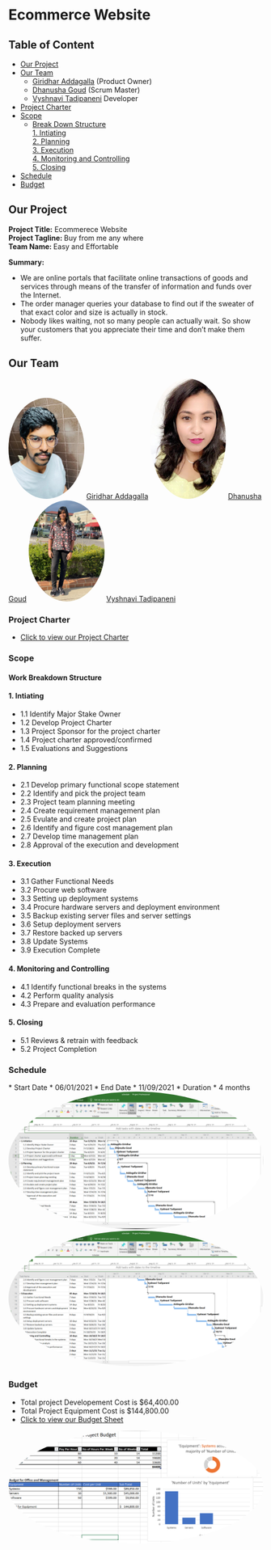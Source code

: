 
# Ecommerce Website

## Table of Content
* [Our Project](#ourproject)
* [Our Team](#ourteam)
  * [Giridhar Addagalla](#giridhar) (Product Owner)
  * [Dhanusha Goud](#dhanush) (Scrum Master)
  * [Vyshnavi Tadipaneni](#vyshnavi)  Developer
* [Project Charter](#projectcharter)
* [Scope](#scope)
   * [Break Down Structure](#breakdown)    
         [1. Intiating](#iniating)    
         [2. Planning ](#planning)  
         [3. Execution](#execution)    
         [4. Monitoring and Controlling](#monitoring)  
         [5. Closing](#closing)  
* [Schedule](#schedule)
* [Budget](#budget)

<h2 id="ourproject"> Our Project </h2>
 
   <strong>Project Title:</strong> Ecommerece Website<br>
   <strong>Project Tagline: </strong>Buy from me any where<br>
   <strong>Team Name: </strong>Easy and Effortable<br>
   
**Summary:**<br>
* We are online portals that facilitate online transactions of goods and services through means of the transfer of information and funds over the Internet. 
* The order manager queries your database to find out if the sweater of that exact color and size is actually in stock.
* Nobody likes waiting, not so many people can actually wait. So show your customers that you appreciate their time and don’t make them suffer.

<h2 id="ourteam">Our Team</h3>

<img src="./images/giridhar.jpeg" alt="giridhar image" width="150" style="border-radius:50%" /> 
<a href="https://github.com/giridhar196" id="giridhar">Giridhar Addagalla</a> 
              


<img src="./images/dhanushag.jpeg" alt="dhanush image" width="150" style="border-radius:50%" /> 
<a href="https://github.com/Dhanushagoud" id="dhanush">Dhanusha Goud</a> 



<img src="./images/vyshnavi.jpeg" alt="vyshnavi image" width="150" style="border-radius:50%" /> 
<a href="https://github.com/vyshnavi1996" id="vyshnavi">Vyshnavi Tadipaneni</a> 
   
<h3 id="projectcharter"> Project Charter</h3>

* [Click to view our Project Charter](markdown/charter.md)


<h3 id="scope"> Scope</h3>

<h4 id="breakdown"> Work Breakdown Structure </h4>

<h4 id="iniating"> 1. Intiating</h4>

 * 1.1 Identify Major Stake Owner
 * 1.2 Develop Project Charter
 * 1.3 Project Sponsor for the project charter 
 * 1.4 Project charter approved/confirmed
 * 1.5 Evaluations and Suggestions
 
<h4 id="planning"> 2. Planning </h4>

 * 2.1 Develop primary functional scope statement 
 * 2.2 Identify and pick the project team 
 * 2.3 Project team planning meeting
 * 2.4 Create requirement management plan
 * 2.5 Evulate and create project plan  
 * 2.6 Identify and figure cost management plan 
 * 2.7 Develop time management plan  
 * 2.8 Approval of the execution and development
 
<h4 id="execution"> 3. Execution</h4>

  * 3.1 Gather Functional Needs
  * 3.2 Procure web software
  * 3.3 Setting up deployment systems
  * 3.4 Procure hardware servers and deployment environment
  * 3.5 Backup existing server files and server settings
  * 3.6 Setup deployment servers
  * 3.7 Restore backed up servers
  * 3.8 Update Systems
  * 3.9 Execution Complete
<h4 id="monitoring"> 4. Monitoring and Controlling</h4>

  * 4.1 Identify functional breaks in the systems
  * 4.2 Perform quality analysis
  * 4.3 Prepare and evaluation performance
  
<h4 id="closing"> 5. Closing</h4>

  * 5.1 Reviews & retrain with feedback
  * 5.2 Project Completion

<h3 id="schedule"> Schedule</h3>
* Start Date
  * 06/01/2021
* End Date
  * 11/09/2021
* Duration
  * 4 months

<img src="./images/project_schedule.png" alt="Project Schedule image" width="max" style="border-radius:50%" />

<img src="./images/project_schedule_2.png" alt="Project Schedule image" width="max" style="border-radius:50%" />

<h3 id="budget"> Budget</h3>

* Total project Developement Cost is $64,400.00
* Total Project Equipment Cost is  $144,800.00 
* [Click to view our Budget Sheet](https://github.com/giridhar196/pm-s03-g01-project/blob/main/budget/budget.xlsx)

<img src="./images/project_budget.PNG" alt="budget image" style="border-radius:50%" />
